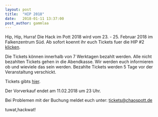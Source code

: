 ```yaml
---
layout: post
title:  "HIP 2018"
date:   2018-01-11 13:37:00
post_author: gammlaa
---
```


Hip, Hip, Hurra! Die Hack im Pott 2018 wird vom 23. - 25. Februar 2018 im Falkenzentrum Süd. Ab sofort koennt ihr euch Tickets fuer die HIP #2 [klicken](https://tickets.hackimpott.de/hip/2018/).


Die Tickets können innerhalb von 7 Werktagen bezahlt werden. Alle nicht bezahlten Tickets gehen in die Abendkasse. Wir werden euch informieren ob und wieviele das sein werden. Bezahlte Tickets werden 5 Tage vor der Veranstaltung verschickt.

Tickets gibts [hier](https://tickets.hackimpott.de/hip/2018/).

Der Vorverkauf endet am 11.02.2018 um 23 Uhr.

Bei Problemen mit der Buchung meldet euch unter: [tickets@chaospott.de](mailto:tickets@chaospott.de)

tuwat,hackwat!